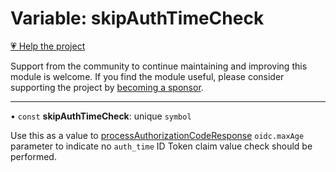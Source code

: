 # Variable: skipAuthTimeCheck

[💗 Help the project](https://github.com/sponsors/panva)

Support from the community to continue maintaining and improving this module is welcome. If you find the module useful, please consider supporting the project by [becoming a sponsor](https://github.com/sponsors/panva).

***

• `const` **skipAuthTimeCheck**: unique `symbol`

Use this as a value to [processAuthorizationCodeResponse](../functions/processAuthorizationCodeResponse.md) `oidc.maxAge` parameter to
indicate no `auth_time` ID Token claim value check should be performed.
